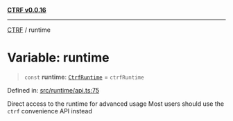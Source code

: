 [**CTRF v0.0.16**](../README.md)

***

[CTRF](../README.md) / runtime

# Variable: runtime

> `const` **runtime**: [`CtrfRuntime`](../classes/CtrfRuntime.md) = `ctrfRuntime`

Defined in: [src/runtime/api.ts:75](https://github.com/ctrf-io/ctrf-core-js/blob/main/src/runtime/api.ts#L75)

Direct access to the runtime for advanced usage
Most users should use the `ctrf` convenience API instead

